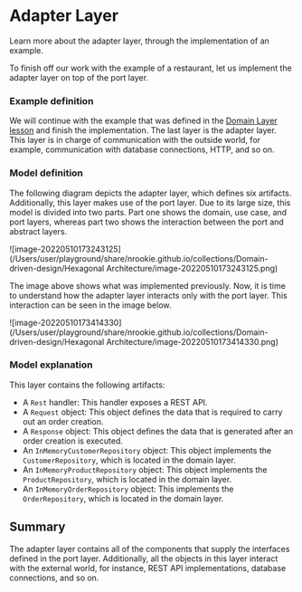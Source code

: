 # Adapter Layer

Learn more about the adapter layer, through the implementation of an example.





To finish off our work with the example of a restaurant, let us implement the adapter layer on top of the port layer.







### Example definition

We will continue with the example that was defined in the [Domain Layer lesson](https://www.educative.io/pageeditor/10370001/4616975235416064/6471623718207488#Example-definition) and finish the implementation. The last layer is the adapter layer. This layer is in charge of communication with the outside world, for example, communication with database connections, HTTP, and so on.



### Model definition

The following diagram depicts the adapter layer, which defines six artifacts. Additionally, this layer makes use of the port layer. Due to its large size, this model is divided into two parts. Part one shows the domain, use case, and port layers, whereas part two shows the interaction between the port and abstract layers.



![image-20220510173243125](/Users/user/playground/share/nrookie.github.io/collections/Domain-driven-design/Hexagonal Architecture/image-20220510173243125.png)



The image above shows what was implemented previously. Now, it is time to understand how the adapter layer interacts only with the port layer. This interaction can be seen in the image below.

![image-20220510173414330](/Users/user/playground/share/nrookie.github.io/collections/Domain-driven-design/Hexagonal Architecture/image-20220510173414330.png)



### Model explanation

This layer contains the following artifacts:



- A `Rest` handler: This handler exposes a REST API.
- A `Request` object: This object defines the data that is required to carry out an order creation.
- A `Response` object: This object defines the data that is generated after an order creation is executed.
- An `InMemoryCustomerRepository` object: This object implements the `CustomerRepository`, which is located in the domain layer.
- An `InMemoryProductRepository` object: This object implements the `ProductRepository`, which is located in the domain layer.
- An `InMemoryOrderRepository` object: This implements the `OrderRepository`, which is located in the domain layer.





## Summary

The adapter layer contains all of the components that supply the interfaces defined in the port layer. Additionally, all the objects in this layer interact with the external world, for instance, REST API implementations, database connections, and so on.





